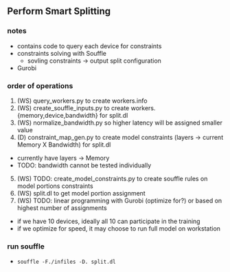 Perform Smart Splitting
-
### notes
* contains code to query each device for constraints
* constraints solving with Souffle
  * sovling constraints -> output split configuration 
* Gurobi

### order of operations
1. (WS) query\_workers.py to create workers.info
2. (WS) create\_souffle\_inputs.py to create workers.{memory,device,bandwidth} for split.dl
3. (WS) normalize\_bandwidth.py so higher latency will be assigned smaller value
4. (D)  constraint\_map\_gen.py to create model constraints (layers -> current Memory X Bandwidth) for split.dl
  * currently have layers -> Memory
  * TODO: bandwidth cannot be tested individually
5. (WS) TODO: create\_model\_constraints.py to create souffle rules on model portions constraints
6. (WS) split.dl to get model portion assignment
7. (WS) TODO: linear programming with Gurobi (optimize for?) or based on highest number of assignments
  * if we have 10 devices, ideally all 10 can participate in the training
  * if we optimize for speed, it may choose to run full model on workstation 

### run souffle
* `souffle -F./infiles -D. split.dl`
